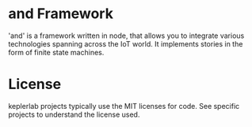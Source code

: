 # and Framework
'and' is a framework written in node, that allows you to integrate various technologies spanning across the IoT world. It implements stories in the form of finite state machines. 

# License

keplerlab projects typically use the MIT licenses for code. See specific projects to understand the license used.
